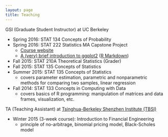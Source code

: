 ```yaml
---
layout: page
title: Teaching
---
```


GSI (Graduate Student Instructor) at UC Berkeley

* Spring 2016: STAT 134 Concepts of Probability
* Spring 2016: STAT 222 Statistics MA Capstone Project
	* <a href = "http://www.jarrodmillman.com/stat222-spring2016/">Course website</a>
	* <a href = "http://jcyhong.github.io/ggplot_demo.html">A (very) brief introduction to ggplot2</a> ([R Markdown]({{site.url}}/assets/ggplot_demo.Rmd))
* Fall 2015: STAT 210A Theoretical Statistics (Grader)
* Fall 2015: STAT 135 Concepts of Statistics
* Summer 2015: STAT 135 Concepts of Statistics
	* covers parameter estimation, parametric and nonparametric methods for comparing two samples, linear regression
* Fall 2014: STAT 133 Concepts in Computing with Data
	* covers basics of R programming: manipulation of matrices and data frames, visualization, etc.

TA (Teaching Assistant) at <a href = "http://www.tbsi.tsinghua.edu.cn">Tsinghua-Berkeley Shenzhen Institute (TBSI)</a>

* Winter 2015 (3-week course): Introduction to Financial Engineering
	* principle of no-arbitrage, binomial pricing model, Black-Scholes model
